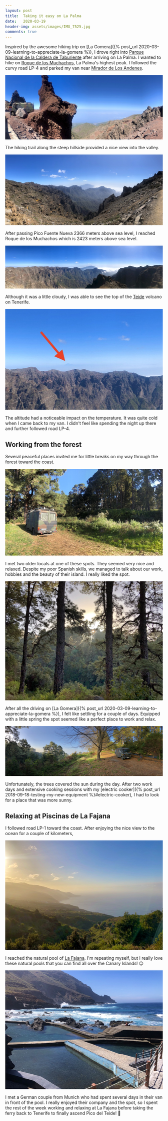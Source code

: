 ```yaml
---
layout: post
title:  Taking it easy on La Palma
date:   2020-03-19
header-img: assets/images/IMG_7525.jpg
comments: true
---
```


Inspired by the awesome hiking trip on [La Gomera]({% post_url 2020-03-09-learning-to-appreciate-la-gomera %}), I drove right into [Parque Nacional de la Caldera de Taburiente](https://www.google.com/maps/place/Caldera+de+Taburiente+National+Park/) after arriving on La Palma. I wanted to hike on [Roque de los Muchachos](https://www.google.com/maps/place/Roque+de+los+Muchachos/), La Palma's highest peak. I followed the curvy road LP-4 and parked my van near [Mirador de Los Andenes](https://www.google.com/maps/place/Mirador+de+Los+Andenes/).

![Van parked area near Mirador de Los Andenes](/assets/images/IMG_7511.jpg)

The hiking trail along the steep hillside provided a nice view into the valley.

![Hiking trail to Roque de los Muchachos](/assets/images/IMG_7512.jpg)

After passing Pico Fuente Nueva 2366 meters above sea level, I reached Roque de los Muchachos which is 2423 meters above sea level.

![View from Roque de los Muchachos](/assets/images/IMG_7517.jpg)

Although it was a little cloudy, I was able to see the top of the [Teide](https://www.google.com/maps/place/Mount+Teide/) volcano on Tenerife.

![Pico del Teide spotted from Roque de los Muchachos](/assets/images/IMG_7517_zoom.jpg)

The altitude had a noticeable impact on the temperature. It was quite cold when I came back to my van. I didn't feel like spending the night up there and further followed road LP-4.

## Working from the forest

Several peaceful places invited me for little breaks on my way through the forest toward the coast.

![Peaceful place in the forrest](/assets/images/IMG_7519.jpg)

I met two older locals at one of these spots. They seemed very nice and relaxed. Despite my poor Spanish skills, we managed to talk about our work, hobbies and the beauty of their island. I really liked the spot.

![Sun setting above the forest](/assets/images/IMG_7523.jpg)

After all the driving on [La Gomera]({% post_url 2020-03-09-learning-to-appreciate-la-gomera %}), I felt like settling for a couple of days. Equipped with a little spring the spot seemed like a perfect place to work and relax.

![Van parked near Roque del Faro](/assets/images/IMG_7525.jpg)

Unfortunately, the trees covered the sun during the day. After two work days and extensive cooking sessions with my [electric cooker]({% post_url 2018-09-18-testing-my-new-equipment %}#electric-cooker), I had to look for a place that was more sunny.

## Relaxing at Piscinas de La Fajana

I followed road LP-1 toward the coast. After enjoying the nice view to the ocean for a couple of kilometers,

![View on the northern coast of La Palma](/assets/images/IMG_7532.jpg)

I reached the natural pool of [La Fajana](https://www.google.com/maps/place/38726+La+Fajana,+Santa+Cruz+de+Tenerife/). I'm repeating myself, but I really love these natural pools that you can find all over the Canary Islands! :wink:

![Piscinas de La Fajana](/assets/images/IMG_7538.jpg)

I met a German couple from Munich who had spent several days in their van in front of the pool. I really enjoyed their company and the spot, so I spent the rest of the week working and relaxing at La Fajana before taking the ferry back to Tenerife to finally ascend Pico del Teide! :volcano:

